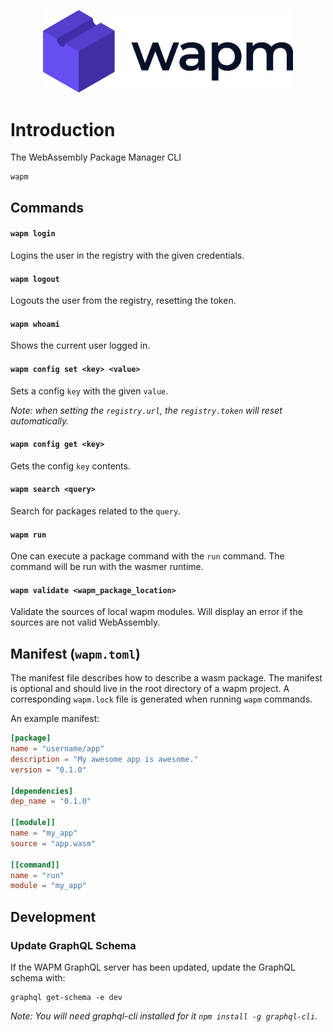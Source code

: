 <p align="center">
  <a href="https://wapm.dev" target="_blank" rel="noopener noreferrer">
    <img width="400" src="assets/logo.png" alt="Wapm logo">
  </a>
</p>

# Introduction

The WebAssembly Package Manager CLI

```
wapm
```

## Commands

#### `wapm login`

Logins the user in the registry with the given credentials.

#### `wapm logout`

Logouts the user from the registry, resetting the token.

#### `wapm whoami`

Shows the current user logged in.

#### `wapm config set <key> <value>`

Sets a config `key` with the given `value`.

_Note: when setting the `registry.url`, the `registry.token` will reset automatically._

#### `wapm config get <key>`

Gets the config `key` contents.

#### `wapm search <query>`

Search for packages related to the `query`.

#### `wapm run`

One can execute a package command with the `run` command. The command will be run with the wasmer runtime.

#### `wapm validate <wapm_package_location>`

Validate the sources of local wapm modules. Will display an error if the sources are not valid WebAssembly.

## Manifest (`wapm.toml`)

The manifest file describes how to describe a wasm package. The manifest is optional and should live in 
the root directory of a wapm project. A corresponding `wapm.lock` file is generated when running `wapm`
commands.

An example manifest:

```toml
[package]
name = "username/app"
description = "My awesome app is awesome."
version = "0.1.0"

[dependencies]
dep_name = "0.1.0"

[[module]]
name = "my_app"
source = "app.wasm"

[[command]]
name = "run"
module = "my_app"
```

## Development

### Update GraphQL Schema

If the WAPM GraphQL server has been updated, update the GraphQL schema with:

```
graphql get-schema -e dev
```

_Note: You will need graphql-cli installed for it `npm install -g graphql-cli`._

[1]: https://webassembly.github.io/spec/core/appendix/custom.html
[2]: https://wasmer.io
